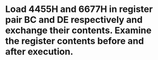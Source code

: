 # Load 4455H and 6677H in register pair BC and DE respectively and exchange their contents. Examine the register contents before and after execution. 
